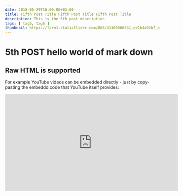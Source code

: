 ```yaml
---
date: 2018-05-29T16:00:00+03:00
title: Fifth Post Title Fifth Post Title Fifth Post Title
description: This is the 5th post description
tags: [ tag5, tag6 ]
thumbnail: https://farm1.staticflickr.com/888/41360886331_ee1b4a93b7_o.jpg
---
```

# 5th POST **hello world** of mark down

## Raw HTML is supported
  
For example YouTube videos can be embedded directly - just by copy-pasting the
embeddd code that YouTube itself provides:

<iframe width="560" height="315" src="https://www.youtube.com/embed/x0RV0kgdqJU" frameborder="0" allow="autoplay; encrypted-media" allowfullscreen></iframe>